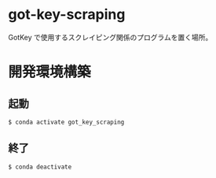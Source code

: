 # got-key-scraping

GotKey で使用するスクレイピング関係のプログラムを置く場所。

# 開発環境構築

## 起動

`$ conda activate got_key_scraping`

## 終了

`$ conda deactivate`
